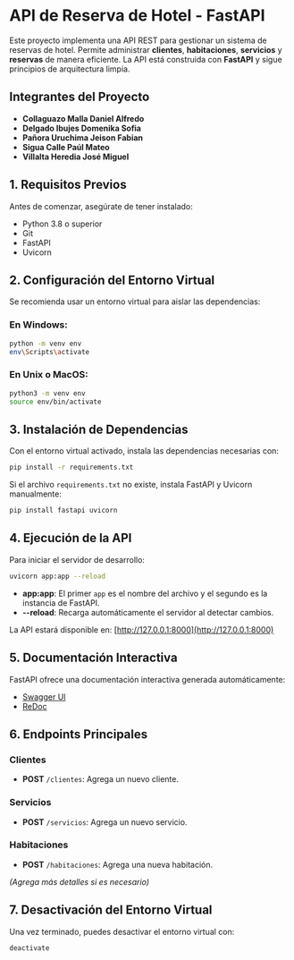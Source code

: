 # API de Reserva de Hotel - FastAPI

Este proyecto implementa una API REST para gestionar un sistema de reservas de hotel. Permite administrar **clientes**, **habitaciones**, **servicios** y **reservas** de manera eficiente. La API está construida con **FastAPI** y sigue principios de arquitectura limpia.

## Integrantes del Proyecto

- **Collaguazo Malla Daniel Alfredo**
- **Delgado Ibujes Domenika Sofia**
- **Pañora Uruchima Jeison Fabian**
- **Sigua Calle Paúl Mateo**
- **Villalta Heredia José Miguel**

## 1. Requisitos Previos

Antes de comenzar, asegúrate de tener instalado:

- Python 3.8 o superior
- Git
- FastAPI
- Uvicorn
  
## 2. Configuración del Entorno Virtual

Se recomienda usar un entorno virtual para aislar las dependencias:

### En Windows:
```bash
python -m venv env
env\Scripts\activate
```
### En Unix o MacOS:
```bash
python3 -m venv env
source env/bin/activate
```

## 3. Instalación de Dependencias

Con el entorno virtual activado, instala las dependencias necesarias con:

```bash
pip install -r requirements.txt
```

Si el archivo `requirements.txt` no existe, instala FastAPI y Uvicorn manualmente:

```bash
pip install fastapi uvicorn
```

## 4. Ejecución de la API

Para iniciar el servidor de desarrollo:

```bash
uvicorn app:app --reload
```

- **app:app**: El primer `app` es el nombre del archivo y el segundo es la instancia de FastAPI.
- **--reload**: Recarga automáticamente el servidor al detectar cambios.

La API estará disponible en: [http://127.0.0.1:8000](http://127.0.0.1:8000)

## 5. Documentación Interactiva

FastAPI ofrece una documentación interactiva generada automáticamente:

- [Swagger UI](http://127.0.0.1:8000/docs)
- [ReDoc](http://127.0.0.1:8000/redoc)

## 6. Endpoints Principales

### Clientes

- **POST** `/clientes`: Agrega un nuevo cliente.

### Servicios

- **POST** `/servicios`: Agrega un nuevo servicio.

### Habitaciones

- **POST** `/habitaciones`: Agrega una nueva habitación.

*(Agrega más detalles si es necesario)*

## 7. Desactivación del Entorno Virtual

Una vez terminado, puedes desactivar el entorno virtual con:

```bash
deactivate
```
